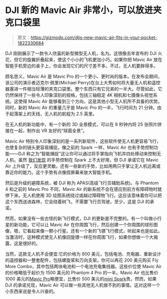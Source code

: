 # DJI 新的 Mavic Air 非常小，可以放进夹克口袋里

> 原文：<https://gizmodo.com/djis-new-mavic-air-fits-in-your-pocket-1822330684>

DJI 刚刚展示了一款令人欣喜的新型微型无人机，名为。这很像去年宣布的 DJI 火花，但它的旋翼折叠起来，使这个小小的飞机更加小巧。如果你把 Mavic Air 放在智能手机旁边的桌子上，你会发现它们的尺寸差不多。不过，无人机要胖得多。

顾名思义，Mavic Air 是 Mavic Pro 的一个更小、更时尚的版本。在发布会期间，该公司的演示者迈克尔·佩里(Michael Perry)在台上大秀如何将大量无人机和遥控器塞进一件相当轻薄的夹克口袋里。整个东西只有它兄弟的一半大。尽管如此，它仍然保持了一些令人印象深刻的规格，包括三轴稳定 4K 相机和七摄像头视觉系统。这使得 Mavic Air 能够看到三个方向，这是其他小型无人机所不具备的优势。同时，新的 Mavic Air 的重量几乎是 Mavic Pro 的一半，飞行时间为 21 分钟。由于起落架上的天线，无人机的航程为 2.5 英里。



在无人机的新功能中，有一个新的 3D 全景模式，可以在 8 秒钟内将 25 张照片拼接在一起，制作出 VR 友好的“球面全景”。

Mavic Air 特别令人印象深刻的是一系列新软件，这些软件使无人机更容易飞行，也使复杂的镜头更容易捕捉。像之前的 Spark 一样，Mavic Air 也有手势控制功能——DJI 称之为“智能捕捉”这让你可以通过将手掌指向飞机并四处移动来控制无人机。虽然 [我们发现](http://gizmodo.com/the-dji-spark-is-an-incredibly-exciting-start-to-an-ins-1797103115#_ga=2.30169274.407942735.1516713680-923911060.1509115869) 的手势控制在 Spark 上不太好用，但 DJI 承诺它在 Mavic Air 上升级了，反应更灵敏。还有一些新的手势，比如用两只手掌让无人机远离或靠近你的能力。这个手势有点像捏屏幕来放大智能手机。

然后是升级的避障系统，被 DJI 称为 APAS(高级飞行员辅助系统)。与 Phantom 4 和之前的 Mavic Pro 不同，Mavic Air 的新系统不会在感应到前方有障碍物时就停下来。无人机使用 3D 绘图系统绕过或越过障碍物飞行。这应该意味着你可以把这个东西送进森林，它会绕着树飞，不需要飞行员驾驶。至少，这是 DJI 的承诺。

然而，如果没有一些古怪的新飞行模式，DJI 的更新是不完整的。有一个叫做小行星的新功能，它可以让 Mavic Air 在你周围飞行，然后创建一个你周围的球形图像，嗯，它看起来像一颗小行星。还有一个新的飞镖飞行模式，听起来也是如此。当激活时，这种模式使无人机像回旋镖一样在你周围飞行，如果你想做一个大揭露，这是很好的。

当然，这款无人机不会便宜:它的价格为 800 美元，包括电池、充电器、重新设计的遥控器和一整套配件，包括螺旋桨和万向支架。你可以再花 200 美元购买 Fly More Combo，其中包括两块电池和一个电池充电集线器。这些价位使 Mavic Air 的价格略低于起价为 1500 美元的 Phantom 4 Pro 的一半。Mavic Air 也比售价 1000 美元的[Mavic Pro](https://store.dji.com/product/mavic-pro?gclid=CjwKCAiA15vTBRAHEiwA7Snfc2fgacTrFURmKhR5huT9JoHqGvGHeYwOl5Vz8C9lGef24mbMn16DPBoC_p4QAvD_BwE)略便宜，比售价 500 美元的[mini Spark](https://store.dji.com/product/spark?gclid=CjwKCAiA15vTBRAHEiwA7Snfc8w1zPALYRutnuN1LcQ4MHwu9P399_jkBuDKUCaDRqg1YQQuBATnHxoC3p0QAvD_BwE)贵。然而，如果 DJI 的承诺兑现，Mavic Air 可以做一些其他无人机做不到的事情。这对这样一个小东西来说是令人兴奋的。